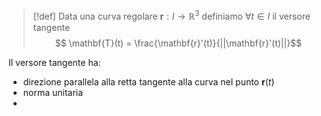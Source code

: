 >[!def]
>Data una curva regolare $\mathbf{r} : I \to \mathbb{R}^3$ definiamo $\forall t \in I$ il versore tangente
> $$ \mathbf{T}(t) = \frac{\mathbf{r}'(t)}{||\mathbf{r}'(t)||}$$

 Il versore tangente ha:
- direzione parallela alla retta tangente alla curva nel punto $\mathbf{r}(t)$
 - norma unitaria
 - 
